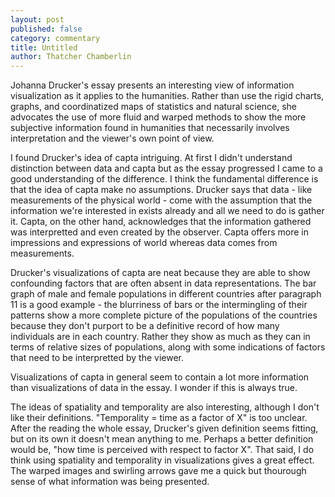 ```yaml
---
layout: post
published: false
category: commentary
title: Untitled
author: Thatcher Chamberlin
---
```

Johanna Drucker's essay presents an interesting view of information visualization as it applies to the humanities. Rather than use the rigid charts, graphs, and coordinatized maps of statistics and natural science, she advocates the use of more fluid and warped methods to show the more subjective information found in humanities that necessarily involves interpretation and the viewer's own point of view. 

I found Drucker's idea of capta intriguing. At first I didn't understand distinction between data and capta but as the essay progressed I came to a good understanding of the difference. I think the fundamental difference is that the idea of capta make no assumptions. Drucker says that data - like measurements of the physical world - come with the assumption that the information we're interested in exists already and all we need to do is gather it. Capta, on the other hand, acknowledges that the information gathered was interpretted and even created by the observer. Capta offers more in impressions and expressions of world whereas data comes from measurements. 

Drucker's visualizations of capta are neat because they are able to show confounding factors that are often absent in data representations. The bar graph of male and female populations in different countries after paragraph 11 is a good example - the blurriness of bars or the intermingling of their patterns show a more complete picture of the populations of the countries because they don't purport to be a definitive record of how many individuals are in each country. Rather they show as much as they can in terms of relative sizes of populations, along with some indications of factors that need to be interpretted by the viewer.

Visualizations of capta in general seem to contain a lot more information than visualizations of data in the essay. I wonder if this is always true. 

The ideas of spatiality and temporality are also interesting, although I don't like their definitions. "Temporality = time as a factor of X" is too unclear. After the reading the whole essay, Drucker's given definition seems fitting, but on its own it doesn't mean anything to me. Perhaps a better definition would be, "how time is perceived with respect to factor X". That said, I do think using spatiality and temporality in visualizations gives a great effect. The warped images and swirling arrows gave me a quick but thourough sense of what information was being presented.
